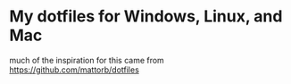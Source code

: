 # My dotfiles for Windows, Linux, and Mac
much of the inspiration for this came from https://github.com/mattorb/dotfiles
